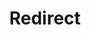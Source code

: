 ﻿---
layout: src/layouts/Redirect.astro
title: Redirect
redirect: /docs/deployments/packages/transfer-package
pubDate:  2023-01-01
navSearch: false
navSitemap: false
navMenu: false
---
